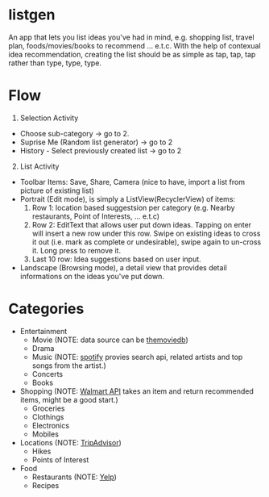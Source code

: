 # listgen

An app that lets you list ideas you've had in mind, e.g. shopping list, travel plan, foods/movies/books to recommend ... e.t.c. With the help of contexual idea recommendation, creating the list should be as simple as tap, tap, tap rather than type, type, type.

# Flow

1. Selection Activity
  * Choose sub-category -> go to 2.
  * Suprise Me (Random list generator) -> go to 2
  * History - Select previously created list -> go to 2
2. List Activity
  * Toolbar Items: Save, Share, Camera (nice to have, import a list from picture of existing list)
  * Portrait (Edit mode), is simply a ListView(RecyclerView) of items:
    1. Row 1: location based suggestsion per category (e.g. Nearby restaurants, Point of Interests, ... e.t.c)
    2. Row 2: EditText that allows user put down ideas. Tapping on enter will insert a new row under this row. Swipe on existing ideas to cross it out (i.e. mark as complete or undesirable), swipe again to un-cross it. Long press to remove it.
    3. Last 10 row: Idea suggestions based on user input.
  * Landscape (Browsing mode), a detail view that provides detail informations on the ideas you've put down.
  
# Categories

* Entertainment
  * Movie (NOTE: data source can be [themoviedb](https://www.themoviedb.org/documentation/api))
  * Drama
  * Music (NOTE: [spotify](https://developer.spotify.com/web-api/get-related-artists/) provies search api, related artists and top songs from the artist.)
  * Concerts
  * Books
* Shopping (NOTE: [Walmart API](https://developer.walmartlabs.com/docs/read/Product_Recommendation_API) takes an item and return recommended items, might be a good start.)
  * Groceries
  * Clothings
  * Electronics
  * Mobiles
* Locations (NOTE: [TripAdvisor](https://developer-tripadvisor.com/content-api/documentation/))
  * Hikes
  * Points of Interest
* Food
  * Restaurants (NOTE: [Yelp](https://www.yelp.com/developers/documentation/v2/overview))
  * Recipes
